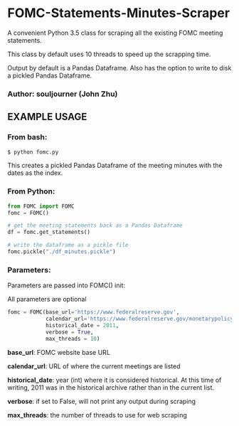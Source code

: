 # FOMC-Statements-Minutes-Scraper
A convenient Python 3.5 class for scraping all the existing FOMC meeting statements.

This class by default uses 10 threads to speed up the scrapping time.

Output by default is a Pandas Dataframe.  Also has the option to write to disk a pickled Pandas Dataframe.


### Author: souljourner (John Zhu)


## EXAMPLE USAGE

### From bash:

```bash
$ python fomc.py
```
This creates a pickled Pandas Dataframe of the meeting minutes with the dates as the index.



### From Python:

```python
from FOMC import FOMC
fomc = FOMC()

# get the meeting statements back as a Pandas Dataframe
df = fomc.get_statements()

# write the dataframe as a pickle file
fomc.pickle("./df_minutes.pickle")
```

### Parameters:
Parameters are passed into FOMC() init:

All parameters are optional

```python
fomc = FOMC(base_url='https://www.federalreserve.gov', 
            calendar_url='https://www.federalreserve.gov/monetarypolicy/fomccalendars.htm',
            historical_date = 2011,
            verbose = True,
            max_threads = 10)

```

**base_url**: FOMC website base URL

**calendar_url**: URL of where the current meetings are listed

**historical_date**: year (int) where it is considered historical.  At this time of writing, 2011 was in the historical archive rather than in the current list.

**verbose**: if set to False, will not print any output during scraping

**max_threads**: the number of threads to use for web scraping

